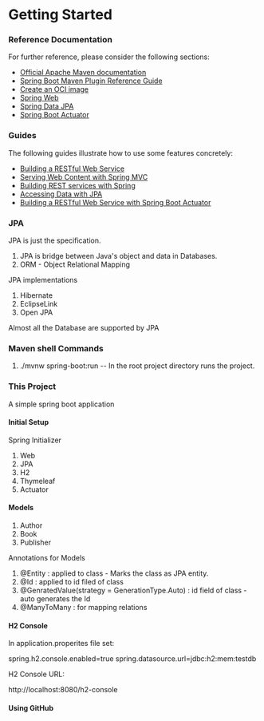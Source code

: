 # Getting Started

### Reference Documentation
For further reference, please consider the following sections:

* [Official Apache Maven documentation](https://maven.apache.org/guides/index.html)
* [Spring Boot Maven Plugin Reference Guide](https://docs.spring.io/spring-boot/docs/2.5.2/maven-plugin/reference/html/)
* [Create an OCI image](https://docs.spring.io/spring-boot/docs/2.5.2/maven-plugin/reference/html/#build-image)
* [Spring Web](https://docs.spring.io/spring-boot/docs/2.5.2/reference/htmlsingle/#boot-features-developing-web-applications)
* [Spring Data JPA](https://docs.spring.io/spring-boot/docs/2.5.2/reference/htmlsingle/#boot-features-jpa-and-spring-data)
* [Spring Boot Actuator](https://docs.spring.io/spring-boot/docs/2.5.2/reference/htmlsingle/#production-ready)

### Guides
The following guides illustrate how to use some features concretely:

* [Building a RESTful Web Service](https://spring.io/guides/gs/rest-service/)
* [Serving Web Content with Spring MVC](https://spring.io/guides/gs/serving-web-content/)
* [Building REST services with Spring](https://spring.io/guides/tutorials/bookmarks/)
* [Accessing Data with JPA](https://spring.io/guides/gs/accessing-data-jpa/)
* [Building a RESTful Web Service with Spring Boot Actuator](https://spring.io/guides/gs/actuator-service/)

### JPA

JPA is just the specification.

1. JPA is bridge between Java's object and data in Databases.
2. ORM - Object Relational Mapping

JPA implementations

1. Hibernate 
2. EclipseLink
3. Open JPA

Almost all the Database are supported by JPA

### Maven shell Commands 

1. ./mvnw spring-boot:run -- In the root project directory runs the project.

### This Project 

A simple spring boot application 

#### Initial Setup

Spring Initializer

1. Web
2. JPA
3. H2
4. Thymeleaf
5. Actuator

#### Models 

1. Author
2. Book
3. Publisher

Annotations for Models

1. @Entity : applied to class - Marks the class as JPA entity.
2. @Id : applied to id filed of class
3. @GenratedValue(strategy = GenerationType.Auto) : id field of class - auto generates the Id 
4. @ManyToMany : for mapping relations

#### H2 Console

In application.properites file set: 

spring.h2.console.enabled=true
spring.datasource.url=jdbc:h2:mem:testdb

H2 Console URL: 

http://localhost:8080/h2-console

#### Using GitHub











 


